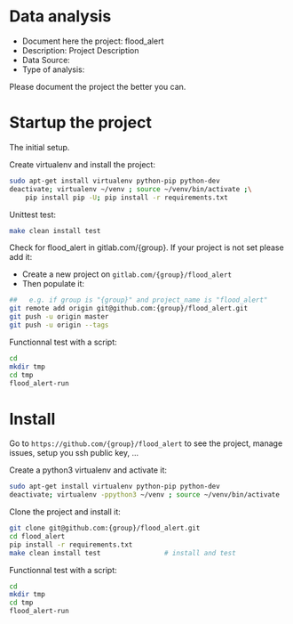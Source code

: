 # Data analysis
- Document here the project: flood_alert
- Description: Project Description
- Data Source:
- Type of analysis:

Please document the project the better you can.

# Startup the project

The initial setup.

Create virtualenv and install the project:
```bash
sudo apt-get install virtualenv python-pip python-dev
deactivate; virtualenv ~/venv ; source ~/venv/bin/activate ;\
    pip install pip -U; pip install -r requirements.txt
```

Unittest test:
```bash
make clean install test
```

Check for flood_alert in gitlab.com/{group}.
If your project is not set please add it:

- Create a new project on `gitlab.com/{group}/flood_alert`
- Then populate it:

```bash
##   e.g. if group is "{group}" and project_name is "flood_alert"
git remote add origin git@github.com:{group}/flood_alert.git
git push -u origin master
git push -u origin --tags
```

Functionnal test with a script:

```bash
cd
mkdir tmp
cd tmp
flood_alert-run
```

# Install

Go to `https://github.com/{group}/flood_alert` to see the project, manage issues,
setup you ssh public key, ...

Create a python3 virtualenv and activate it:

```bash
sudo apt-get install virtualenv python-pip python-dev
deactivate; virtualenv -ppython3 ~/venv ; source ~/venv/bin/activate
```

Clone the project and install it:

```bash
git clone git@github.com:{group}/flood_alert.git
cd flood_alert
pip install -r requirements.txt
make clean install test                # install and test
```
Functionnal test with a script:

```bash
cd
mkdir tmp
cd tmp
flood_alert-run
```
